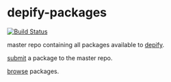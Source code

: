 depify-packages
===============

[![Build Status](https://travis-ci.org/depify/depify-packages.svg?branch=master)](https://travis-ci.org/depify/depify-packages)

master repo containing all packages available to [depify](http://depify.com).

[submit](https://github.com/depify/depify-packages/tree/master/packages) a package to the master repo.

[browse](http://depify.com) packages. 
